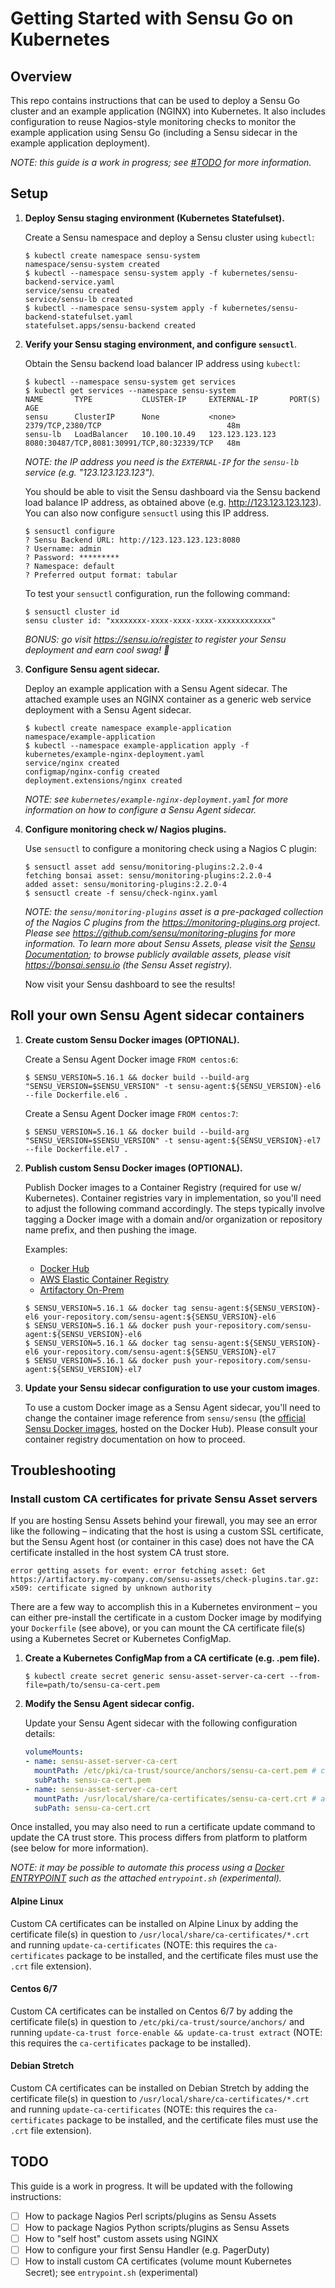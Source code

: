 # Getting Started with Sensu Go on Kubernetes

## Overview

This repo contains instructions that can be used to deploy a Sensu Go cluster
and an example application (NGINX) into Kubernetes. It also includes
configuration to reuse Nagios-style monitoring checks to monitor the example
application using Sensu Go (including a Sensu sidecar in the example application
deployment).

_NOTE: this guide is a work in progress; see [#TODO](#todo) for more
information._

## Setup

1. **Deploy Sensu staging environment (Kubernetes Statefulset).**

   Create a Sensu namespace and deploy a Sensu cluster using `kubectl`:

   ```shell
   $ kubectl create namespace sensu-system
   namespace/sensu-system created
   $ kubectl --namespace sensu-system apply -f kubernetes/sensu-backend-service.yaml
   service/sensu created
   service/sensu-lb created
   $ kubectl --namespace sensu-system apply -f kubernetes/sensu-backend-statefulset.yaml
   statefulset.apps/sensu-backend created
   ```

2. **Verify your Sensu staging environment, and configure `sensuctl`**.

   Obtain the Sensu backend load balancer IP address using `kubectl`:

   ```shell
   $ kubectl --namespace sensu-system get services
   $ kubectl get services --namespace sensu-system
   NAME       TYPE           CLUSTER-IP     EXTERNAL-IP       PORT(S)                                      AGE
   sensu      ClusterIP      None           <none>            2379/TCP,2380/TCP                            48m
   sensu-lb   LoadBalancer   10.100.10.49   123.123.123.123   8080:30487/TCP,8081:30991/TCP,80:32339/TCP   48m
   ```

   _NOTE: the IP address you need is the `EXTERNAL-IP` for the `sensu-lb`
   service (e.g. "123.123.123.123")._

   You should be able to visit the Sensu dashboard via the Sensu backend load
   balance IP address, as obtained above (e.g. http://123.123.123.123). You can
   also now configure `sensuctl` using this IP address.

   ```shell
   $ sensuctl configure
   ? Sensu Backend URL: http://123.123.123.123:8080
   ? Username: admin
   ? Password: *********
   ? Namespace: default
   ? Preferred output format: tabular
   ```

   To test your `sensuctl` configuration, run the following command:

   ```shell
   $ sensuctl cluster id
   sensu cluster id: "xxxxxxxx-xxxx-xxxx-xxxx-xxxxxxxxxxxx"
   ```

   _BONUS: go visit https://sensu.io/register to register your Sensu deployment
   and earn cool swag! :tada:_

2. **Configure Sensu agent sidecar.**

   Deploy an example application with a Sensu Agent sidecar. The attached
   example uses an NGINX container as a generic web service deployment with a
   Sensu Agent sidecar.

   ```shell
   $ kubectl create namespace example-application
   namespace/example-application
   $ kubectl --namespace example-application apply -f kubernetes/example-nginx-deployment.yaml
   service/nginx created
   configmap/nginx-config created
   deployment.extensions/nginx created
   ```

   _NOTE: see `kubernetes/example-nginx-deployment.yaml` for more information on
   how to configure a Sensu Agent sidecar._

3. **Configure monitoring check w/ Nagios plugins.**

   Use `sensuctl` to configure a monitoring check using a Nagios C plugin:

   ```shell
   $ sensuctl asset add sensu/monitoring-plugins:2.2.0-4
   fetching bonsai asset: sensu/monitoring-plugins:2.2.0-4
   added asset: sensu/monitoring-plugins:2.2.0-4   
   $ sensuctl create -f sensu/check-nginx.yaml
   ```

   _NOTE: the `sensu/monitoring-plugins` asset is a pre-packaged collection of
   the Nagios C plugins from the https://monitoring-plugins.org project. Please
   see https://github.com/sensu/monitoring-plugins for more information. To
   learn more about Sensu Assets, please visit the [Sensu Documentation][4]; to
   browse publicly available assets, please visit https://bonsai.sensu.io (the
   Sensu Asset registry)._

   Now visit your Sensu dashboard to see the results!

   [4]: https://docs.sensu.io/sensu-go/latest/reference/assets/

## Roll your own Sensu Agent sidecar containers

1. **Create custom Sensu Docker images (OPTIONAL).**

   Create a Sensu Agent Docker image `FROM centos:6`:

   ```shell
   $ SENSU_VERSION=5.16.1 && docker build --build-arg "SENSU_VERSION=$SENSU_VERSION" -t sensu-agent:${SENSU_VERSION}-el6 --file Dockerfile.el6 .
   ```

   Create a Sensu Agent Docker image `FROM centos:7`:

   ```shell
   $ SENSU_VERSION=5.16.1 && docker build --build-arg "SENSU_VERSION=$SENSU_VERSION" -t sensu-agent:${SENSU_VERSION}-el7 --file Dockerfile.el7 .
   ```

2. **Publish custom Sensu Docker images (OPTIONAL).**

   Publish Docker images to a Container Registry (required for use w/
   Kubernetes). Container registries vary in implementation, so you'll need to
   adjust the following command accordingly. The steps typically involve tagging
   a Docker image with a domain and/or organization or repository name prefix,
   and then pushing the image.

   Examples:

   - [Docker Hub][1]
   - [AWS Elastic Container Registry][2]
   - [Artifactory On-Prem][3]

   ```shell
   $ SENSU_VERSION=5.16.1 && docker tag sensu-agent:${SENSU_VERSION}-el6 your-repository.com/sensu-agent:${SENSU_VERSION}-el6
   $ SENSU_VERSION=5.16.1 && docker push your-repository.com/sensu-agent:${SENSU_VERSION}-el6
   $ SENSU_VERSION=5.16.1 && docker tag sensu-agent:${SENSU_VERSION}-el6 your-repository.com/sensu-agent:${SENSU_VERSION}-el7
   $ SENSU_VERSION=5.16.1 && docker push your-repository.com/sensu-agent:${SENSU_VERSION}-el7
   ```

   [1]: https://docs.docker.com/docker-hub/repos/
   [2]: https://docs.aws.amazon.com/AmazonECR/latest/userguide/docker-push-ecr-image.html
   [3]: https://www.jfrog.com/confluence/display/RTF/Getting+Started+with+Artifactory+as+a+Docker+Registry#GettingStartedwithArtifactoryasaDockerRegistry-GettingStartedwithArtifactoryProOn-Prem

3. **Update your Sensu sidecar configuration to use your custom images**.

   To use a custom Docker image as a Sensu Agent sidecar, you'll need to
   change the container image reference from `sensu/sensu` (the [official Sensu
   Docker images][5], hosted on the Docker Hub). Please consult your container
   registry documentation on how to proceed.

   [5]: https://hub.docker.com/r/sensu/sensu/

## Troubleshooting

### Install custom CA certificates for private Sensu Asset servers

If you are hosting Sensu Assets behind your firewall, you may see an error like
the following – indicating that the host is using a custom SSL certificate, but
the Sensu Agent host (or container in this case) does not have the CA
certificate installed in the host system CA trust store.

```
error getting assets for event: error fetching asset: Get https://artifactory.my-company.com/sensu-assets/check-plugins.tar.gz: x509: certificate signed by unknown authority
```

There are a few way to accomplish this in a Kubernetes environment – you can
either pre-install the certificate in a custom Docker image by modifying your
`Dockerfile` (see above), or you can mount the CA certificate file(s) using a
Kubernetes Secret or Kubernetes ConfigMap.

1. **Create a Kubernetes ConfigMap from a CA certificate (e.g. .pem file).**

   ```shell
   $ kubectl create secret generic sensu-asset-server-ca-cert --from-file=path/to/sensu-ca-cert.pem
   ```

2. **Modify the Sensu Agent sidecar config.**

   Update your Sensu Agent sidecar with the following configuration details:

   ```yaml
   volumeMounts:
   - name: sensu-asset-server-ca-cert
     mountPath: /etc/pki/ca-trust/source/anchors/sensu-ca-cert.pem # centos
     subPath: sensu-ca-cert.pem
   - name: sensu-asset-server-ca-cert
     mountPath: /usr/local/share/ca-certificates/sensu-ca-cert.crt # alpine/debian
     subPath: sensu-ca-cert.crt
   ```

Once installed, you may also need to run a certificate update command to update
the CA trust store. This process differs from platform to platform (see below
for more information).

_NOTE: it may be possible to automate this process using a [Docker
ENTRYPOINT][6] such as the attached `entrypoint.sh` (experimental)._

[6]: https://docs.docker.com/engine/reference/builder/#entrypoint

#### Alpine Linux

Custom CA certificates can be installed on Alpine Linux by adding the
certificate file(s) in question to `/usr/local/share/ca-certificates/*.crt` and
running `update-ca-certificates` (NOTE: this requires the `ca-certificates`
package to be installed, and the certificate files must use the `.crt` file
extension).

#### Centos 6/7

Custom CA certificates can be installed on Centos 6/7 by adding the certificate
file(s) in question to `/etc/pki/ca-trust/source/anchors/` and running
`update-ca-trust force-enable && update-ca-trust extract` (NOTE: this requires
the `ca-certificates` package to be installed).

#### Debian Stretch

Custom CA certificates can be installed on Debian Stretch by adding the
certificate file(s) in question to `/usr/local/share/ca-certificates/*.crt` and
running `update-ca-certificates` (NOTE: this requires the `ca-certificates`
package to be installed, and the certificate files must use the `.crt` file
extension).

## TODO

This guide is a work in progress. It will be updated with the following
instructions:

- [ ] How to package Nagios Perl scripts/plugins as Sensu Assets
- [ ] How to package Nagios Python scripts/plugins as Sensu Assets
- [ ] How to "self host" custom assets using NGINX
- [ ] How to configure your first Sensu Handler (e.g. PagerDuty)
- [ ] How to install custom CA certificates (volume mount Kubernetes Secret);
      see `entrypoint.sh` (experimental)
